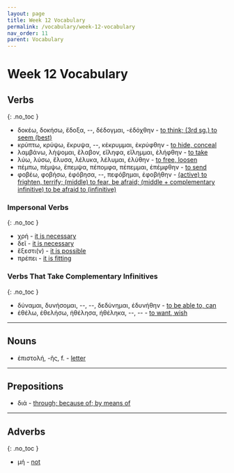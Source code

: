 ```yaml
---
layout: page
title: Week 12 Vocabulary
permalink: /vocabulary/week-12-vocabulary
nav_order: 11
parent: Vocabulary
---
```


# Week 12 Vocabulary

## Verbs
{: .no_toc }

* δοκέω, δοκήσω, ἔδοξα, --, δέδογμαι, -ἐδόχθην - [to think; (3rd sg.) to seem (best)](https://logeion.uchicago.edu/δοκέω)
* κρύπτω, κρύψω, ἔκρυψα, --, κέκρυμμαι, ἐκρύφθην - [to hide, conceal](https://logeion.uchicago.edu/κρύπτω)
* λαμβάνω, λήψομαι, ἔλαβον, εἴληφα, εἴλημμαι, ἐλήφθην - [to take](https://logeion.uchicago.edu/λαμβάνω)
* λύω, λύσω, ἔλυσα, λέλυκα, λέλυμαι, ἐλύθην - [to free, loosen](https://logeion.uchicago.edu/λύω)
* πέμπω, πέμψω, ἔπεμψα, πέπομφα, πέπεμμαι, ἐπέμφθην - [to send](https://logeion.uchicago.edu/πέμπω)
* φοβέω, φοβήσω, ἐφόβησα, --, πεφόβημαι, ἐφοβήθην - [(active) to frighten, terrify; (middle) to fear, be afraid; (middle + complementary infinitive) to be afraid to (infinitive)](https://logeion.uchicago.edu/φοβέω)

### Impersonal Verbs
{: .no_toc }

* χρή - [it is necessary](https://logeion.uchicago.edu/χρή)
* δεῖ - [it is necessary](https://logeion.uchicago.edu/δεῖ)
* ἔξεστι(ν) - [it is possible](https://logeion.uchicago.edu/ἔξεστι)
* πρέπει - [it is fitting](https://logeion.uchicago.edu/πρέπω)

### Verbs That Take Complementary Infinitives
{: .no_toc }
* δύναμαι, δυνήσομαι, --, --, δεδύνημαι, ἐδυνήθην - [to be able to, can](https://logeion.uchicago.edu/δύναμαι)
* ἐθέλω, ἐθελήσω, ἠθέλησα, ἠθέληκα, --, -- - [to want, wish](https://logeion.uchicago.edu/ἐθέλω)

***

## Nouns

* ἐπιστολή, -ῆς, f. - [letter](https://logeion.uchicago.edu/ἐπιστολή)

***

## Prepositions

* διά - [through; because of; by means of](https://logeion.uchicago.edu/διά)

***

## Adverbs
{: .no_toc }

* μή - [not](https://logeion.uchicago.edu/μή)